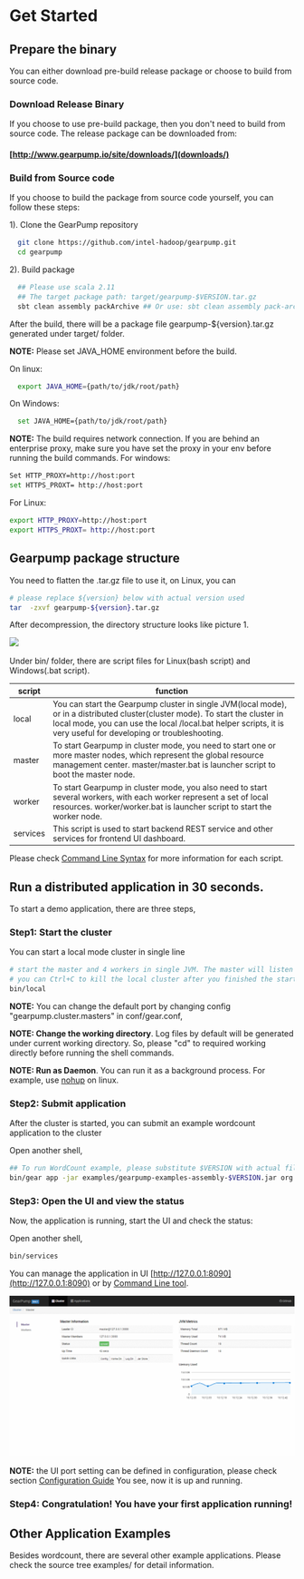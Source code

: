 # Get Started

## Prepare the binary
You can either download pre-build release package or choose to build from source code. 

### Download Release Binary

If you choose to use pre-build package, then you don't need to build from source code. The release package can be downloaded from: 

#### [http://www.gearpump.io/site/downloads/](downloads/)

### Build from Source code

If you choose to build the package from source code yourself, you can follow these steps:
  
1). Clone the GearPump repository

```bash
  git clone https://github.com/intel-hadoop/gearpump.git
  cd gearpump
```

2). Build package

```bash
  ## Please use scala 2.11
  ## The target package path: target/gearpump-$VERSION.tar.gz
  sbt clean assembly packArchive ## Or use: sbt clean assembly pack-archive
```

  After the build, there will be a package file gearpump-${version}.tar.gz generated under target/ folder.
  
  **NOTE:**
  Please set JAVA_HOME environment before the build.
  
  On linux:
  
```bash
  export JAVA_HOME={path/to/jdk/root/path}
```
  
  On Windows:
  
```bash
  set JAVA_HOME={path/to/jdk/root/path}
```
  
  **NOTE:**
The build requires network connection. If you are behind an enterprise proxy, make sure you have set the proxy in your env before running the build commands. 
For windows:

```bash
Set HTTP_PROXY=http://host:port
set HTTPS_PROXT= http://host:port
```

For Linux:

```bash
export HTTP_PROXY=http://host:port
export HTTPS_PROXT= http://host:port
```

## Gearpump package structure

You need to flatten the .tar.gz file to use it, on Linux, you can

```bash
# please replace ${version} below with actual version used
tar  -zxvf gearpump-${version}.tar.gz
```

After decompression, the directory structure looks like picture 1.

![](/img/layout.png)
  
Under bin/ folder, there are script files for Linux(bash script) and Windows(.bat script). 

script | function
--------|------------
local | You can start the Gearpump cluster in single JVM(local mode), or in a distributed cluster(cluster mode). To start the cluster in local mode, you can use the local /local.bat helper scripts, it is very useful for developing or troubleshooting. 
master | To start Gearpump in cluster mode, you need to start one or more master nodes, which represent the global resource management center. master/master.bat is launcher script to boot the master node. 
worker | To start Gearpump in cluster mode, you also need to start several workers, with each worker represent a set of local resources. worker/worker.bat is launcher script to start the worker node. 
services | This script is used to start backend REST service and other services for frontend UI dashboard. 

Please check [Command Line Syntax](commandlinesyntax.md) for more information for each script.

Run a distributed application in 30 seconds.
---------------

To start a demo application, there are three steps,
 
### Step1: Start the cluster

You can start a local mode cluster in single line

```bash
# start the master and 4 workers in single JVM. The master will listen on 3000
# you can Ctrl+C to kill the local cluster after you finished the startup tutorial. 
bin/local
```

**NOTE:** You can change the default port by changing config "gearpump.cluster.masters" in conf/gear.conf, 

**NOTE: Change the working directory**. Log files by default will be generated under current working directory. So, please "cd" to required working directly before running the shell commands.

**NOTE: Run as Daemon**. You can run it as a background process. For example, use [nohup](http://linux.die.net/man/1/nohup) on linux. 

### Step2: Submit application
After the cluster is started, you can submit an example wordcount application to the cluster

Open another shell, 

```bash
## To run WordCount example, please substitute $VERSION with actual file version.
bin/gear app -jar examples/gearpump-examples-assembly-$VERSION.jar org.apache.gearpump.streaming.examples.wordcount.WordCount
```

### Step3: Open the UI and view the status

Now, the application is running, start the UI and check the status:

Open another shell, 

```bash
bin/services
```
You can manage the application in UI [http://127.0.0.1:8090](http://127.0.0.1:8090) or by [Command Line tool](commandlinesyntax.md).

![](/img/dashboard.gif)

**NOTE:** the UI port setting can be defined in configuration, please check section [Configuration Guide](configuration_guide.md)
You see, now it is up and running. 

### Step4: Congratulation! You have your first application running! 

Other Application Examples
----------

Besides wordcount, there are several other example applications. Please check the source tree examples/ for detail information.
